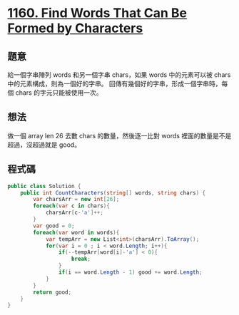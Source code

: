 # [1160. Find Words That Can Be Formed by Characters](https://leetcode.com/problems/find-words-that-can-be-formed-by-characters/?envType=daily-question&envId=2023-12-02)

## 題意

給一個字串陣列 words 和另一個字串 chars，如果 words 中的元素可以被 chars 中的元素構成，則為一個好的字串。
回傳有幾個好的字串，形成一個字串時，每個 chars 的字元只能被使用一次。

## 想法

做一個 array len 26 去數 chars 的數量，然後逐一比對 words 裡面的數量是不是超過，沒超過就是 good。

## 程式碼

```csharp
public class Solution {
    public int CountCharacters(string[] words, string chars) {
        var charsArr = new int[26];
        foreach(var c in chars){
            charsArr[c-'a']++;
        }
        var good = 0;
        foreach(var word in words){
            var tempArr = new List<int>(charsArr).ToArray();
            for(var i = 0 ; i < word.Length; i++){
                if(--tempArr[word[i]-'a'] < 0){
                    break;
                }
                if(i == word.Length - 1) good += word.Length;
            }
        }
        return good;
    }
}
```

